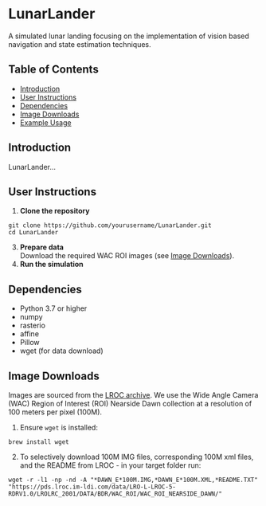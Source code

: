 # LunarLander

A simulated lunar landing focusing on the implementation of vision based navigation and state estimation techniques.

## Table of Contents
- [Introduction](#introduction)
- [User Instructions](#user-instructions)
- [Dependencies](#dependencies)
- [Image Downloads](#image-downloads)
- [Example Usage](#example-usage)

## Introduction
LunarLander...

## User Instructions
1. **Clone the repository**
```shell
git clone https://github.com/yourusername/LunarLander.git
cd LunarLander
```
3. **Prepare data**  
Download the required WAC ROI images (see [Image Downloads](#image-downloads)).
4. **Run the simulation**  

## Dependencies
- Python 3.7 or higher  
- numpy  
- rasterio  
- affine  
- Pillow  
- wget (for data download)

## Image Downloads
Images are sourced from the [LROC archive](https://lroc.im-ldi.com/data/). We use the Wide Angle Camera (WAC) Region of Interest (ROI) Nearside Dawn collection at a resolution of 100 meters per pixel (100M).

1. Ensure `wget` is installed:  
```shell
brew install wget
```
2. To selectively download 100M IMG files, corresponding 100M xml files, and the README from LROC - in your target folder run:
```shell
wget -r -l1 -np -nd -A "*DAWN_E*100M.IMG,*DAWN_E*100M.XML,*README.TXT" "https://pds.lroc.im-ldi.com/data/LRO-L-LROC-5-RDRV1.0/LROLRC_2001/DATA/BDR/WAC_ROI/WAC_ROI_NEARSIDE_DAWN/"
```
